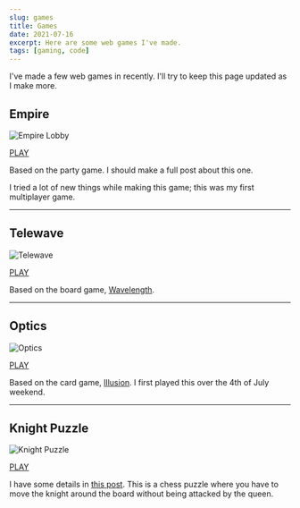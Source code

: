 ```yaml
---
slug: games
title: Games
date: 2021-07-16
excerpt: Here are some web games I've made.
tags: [gaming, code]
---
```


<script>
  import Image from "$lib/components/base/image.svelte";
</script>

I've made a few web games in recently. I'll try to keep this page updated as I make more.

## Empire

<Image
  path="posts/{slug}"
  filename="emipre"
  figcaption="Empire Lobby"
  alt="Empire Lobby"
/>

[PLAY](https://empire.ihtfy.com/)

Based on the party game. I should make a full post about this one.

I tried a lot of new things while making this game; this was my first multiplayer game.

---

## Telewave

<Image
  path="posts/{slug}"
  filename="telewave-2"
  figcaption="Telewave"
  alt="Telewave"
/>

[PLAY](https://telewave.ihtfy.com/)

Based on the board game, [Wavelength](https://www.wavelength.zone/).

---

## Optics

<Image
  path="posts/{slug}"
  filename="optics"
  figcaption="Optics"
  alt="Optics"
/>

[PLAY](https://optics.ihtfy.com/)

Based on the card game, [Illusion](https://pandasaurusgames.com/products/illusion). I first played this over the 4th of July weekend.

---

## Knight Puzzle

<Image
  path="posts/{slug}"
  filename="knight"
  figcaption="Knight Puzzle"
  alt="Knight Puzzle"
/>

[PLAY](https://knightpuzzle.ihtfy.com/)

I have some details in [this post](https://site.ihtfy.com/knight/). This is a chess puzzle where you have to move the knight around the board without being attacked by the queen.
